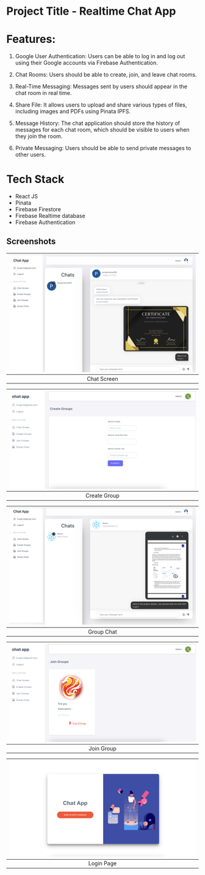 # Project Title - Realtime Chat App

# Features:

1. Google User Authentication: Users can be able to log in and log out using their Google accounts via Firebase Authentication.

2. Chat Rooms: Users should be able to create, join, and leave chat rooms.

3. Real-Time Messaging: Messages sent by users should appear in the chat room in real time.

4. Share File: It allows users to upload and share various types of files, including images and PDFs using Pinata IPFS.

5. Message History: The chat application should store the history of messages for each chat room, which should be visible to users when they join the room.

6. Private Messaging: Users should be able to send private messages to other users.

# Tech Stack

- React JS
- Pinata
- Firebase Firestore
- Firebase Realtime database
- Firebase Authentication

## Screenshots

| ![](Images/chat.png)
| :-------------: |
| Chat Screen

|![](Images/creategrp.png)
| :-------------: |
|Create Group

| ![](Images/group.png)
| :-------------: |
|Group Chat

| ![](Images/joingrp.png)
| :-------------: |
|Join Group

| ![](Images/login.png)
| :-------------: |
| Login Page
